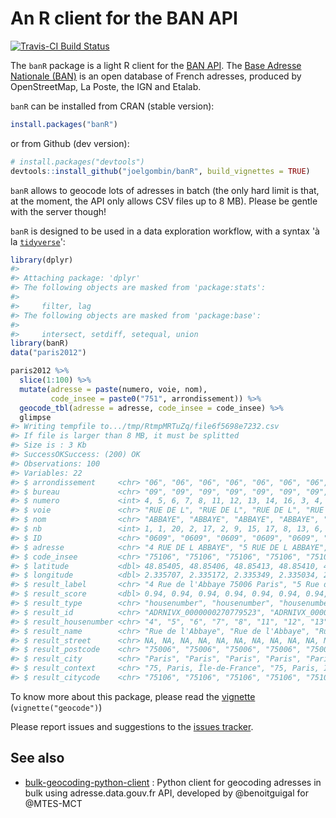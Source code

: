
<!-- README.md is generated from README.Rmd. Please edit that file -->
An R client for the BAN API
===========================

[![Travis-CI Build Status](https://travis-ci.org/joelgombin/banR.svg?branch=master)](https://travis-ci.org/joelgombin/banR)

The `banR` package is a light R client for the [BAN API](https://adresse.data.gouv.fr/api/). The [Base Adresse Nationale (BAN)](https://adresse.data.gouv.fr/) is an open database of French adresses, produced by OpenStreetMap, La Poste, the IGN and Etalab.

`banR` can be installed from CRAN (stable version):

``` r
install.packages("banR")
```

or from Github (dev version):

``` r
# install.packages("devtools")
devtools::install_github("joelgombin/banR", build_vignettes = TRUE)
```

`banR` allows to geocode lots of adresses in batch (the only hard limit is that, at the moment, the API only allows CSV files up to 8 MB). Please be gentle with the server though!

`banR` is designed to be used in a data exploration workflow, with a syntax 'à la [`tidyverse`](http://tidyverse.org)':

``` r
library(dplyr)
#> 
#> Attaching package: 'dplyr'
#> The following objects are masked from 'package:stats':
#> 
#>     filter, lag
#> The following objects are masked from 'package:base':
#> 
#>     intersect, setdiff, setequal, union
library(banR)
data("paris2012")

paris2012 %>%
  slice(1:100) %>%
  mutate(adresse = paste(numero, voie, nom),
         code_insee = paste0("751", arrondissement)) %>% 
  geocode_tbl(adresse = adresse, code_insee = code_insee) %>%
  glimpse
#> Writing tempfile to.../tmp/RtmpMRTuZq/file6f5698e7232.csv
#> If file is larger than 8 MB, it must be splitted
#> Size is : 3 Kb
#> SuccessOKSuccess: (200) OK
#> Observations: 100
#> Variables: 22
#> $ arrondissement     <chr> "06", "06", "06", "06", "06", "06", "06", "...
#> $ bureau             <chr> "09", "09", "09", "09", "09", "09", "09", "...
#> $ numero             <int> 4, 5, 6, 7, 8, 11, 12, 13, 14, 16, 3, 4, 5,...
#> $ voie               <chr> "RUE DE L", "RUE DE L", "RUE DE L", "RUE DE...
#> $ nom                <chr> "ABBAYE", "ABBAYE", "ABBAYE", "ABBAYE", "AB...
#> $ nb                 <int> 1, 1, 20, 2, 17, 2, 9, 15, 17, 8, 13, 6, 6,...
#> $ ID                 <chr> "0609", "0609", "0609", "0609", "0609", "06...
#> $ adresse            <chr> "4 RUE DE L ABBAYE", "5 RUE DE L ABBAYE", "...
#> $ code_insee         <chr> "75106", "75106", "75106", "75106", "75106"...
#> $ latitude           <dbl> 48.85405, 48.85406, 48.85413, 48.85410, 48....
#> $ longitude          <dbl> 2.335707, 2.335172, 2.335349, 2.335034, 2.3...
#> $ result_label       <chr> "4 Rue de l'Abbaye 75006 Paris", "5 Rue de ...
#> $ result_score       <dbl> 0.94, 0.94, 0.94, 0.94, 0.94, 0.94, 0.94, 0...
#> $ result_type        <chr> "housenumber", "housenumber", "housenumber"...
#> $ result_id          <chr> "ADRNIVX_0000000270779523", "ADRNIVX_000000...
#> $ result_housenumber <chr> "4", "5", "6", "7", "8", "11", "12", "13", ...
#> $ result_name        <chr> "Rue de l'Abbaye", "Rue de l'Abbaye", "Rue ...
#> $ result_street      <chr> NA, NA, NA, NA, NA, NA, NA, NA, NA, NA, NA,...
#> $ result_postcode    <chr> "75006", "75006", "75006", "75006", "75006"...
#> $ result_city        <chr> "Paris", "Paris", "Paris", "Paris", "Paris"...
#> $ result_context     <chr> "75, Paris, Île-de-France", "75, Paris, Île...
#> $ result_citycode    <chr> "75106", "75106", "75106", "75106", "75106"...
```

To know more about this package, please read the [vignette](./inst/doc/geocode.md) (`vignette("geocode")`)

Please report issues and suggestions to the [issues tracker](https://github.com/joelgombin/banR/issues).

## See also

* [bulk-geocoding-python-client](https://github.com/MTES-MCT/bulk-geocoding-python-client) : Python client for geocoding adresses in bulk using adresse.data.gouv.fr API, developed by @benoitguigal for @MTES-MCT

